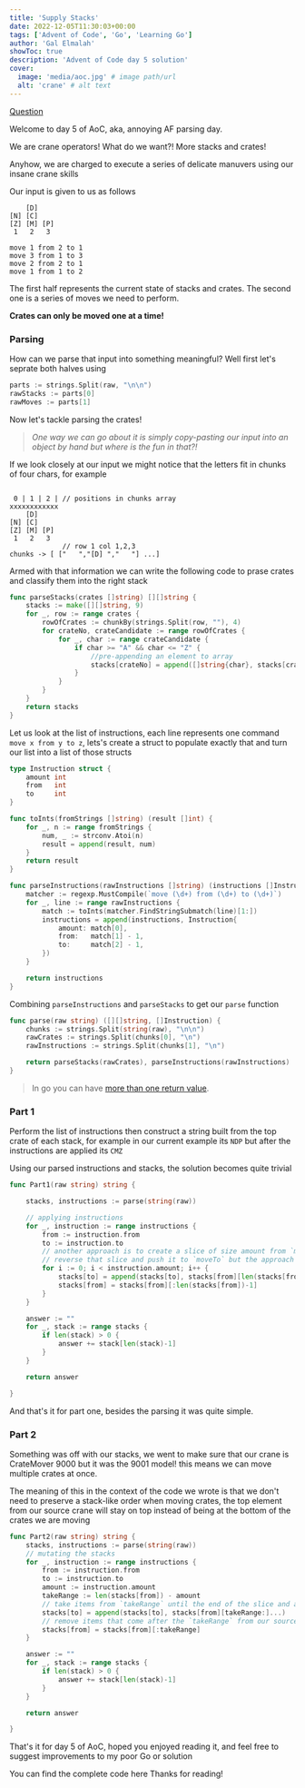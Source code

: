 ```yaml
---
title: 'Supply Stacks'
date: 2022-12-05T11:30:03+00:00
tags: ['Advent of Code', 'Go', 'Learning Go']
author: 'Gal Elmalah'
showToc: true
description: 'Advent of Code day 5 solution'
cover:
  image: 'media/aoc.jpg' # image path/url
  alt: 'crane' # alt text
---
```


[Question](https://adventofcode.com/2022/day/5)

Welcome to day 5 of AoC, aka, annoying AF parsing day.

We are crane operators!
What do we want?! More stacks and crates!

Anyhow, we are charged to execute a series of delicate manuvers using our insane crane skills

Our input is given to us as follows

```
    [D]
[N] [C]
[Z] [M] [P]
 1   2   3

move 1 from 2 to 1
move 3 from 1 to 3
move 2 from 2 to 1
move 1 from 1 to 2
```

The first half represents the current state of stacks and crates.
The second one is a series of moves we need to perform.

**Crates can only be moved one at a time!**

### Parsing

How can we parse that input into something meaningful?
Well first let's seprate both halves using

```go
parts := strings.Split(raw, "\n\n")
rawStacks := parts[0]
rawMoves := parts[1]
```

Now let's tackle parsing the crates!

> _One way we can go about it is simply copy-pasting our input into an object by hand but where is the fun in that?!_

If we look closely at our input we might notice that the letters fit in chunks of four chars, for example

```

 0 | 1 | 2 | // positions in chunks array
xxxxxxxxxxxx
    [D]
[N] [C]
[Z] [M] [P]
 1   2   3
             // row 1 col 1,2,3
chunks -> [ ["   ","[D] ","   "] ...]
```

Armed with that information we can write the following code to prase crates and classify them into the right stack

```go
func parseStacks(crates []string) [][]string {
	stacks := make([][]string, 9)
	for _, row := range crates {
		rowOfCrates := chunkBy(strings.Split(row, ""), 4)
		for crateNo, crateCandidate := range rowOfCrates {
			for _, char := range crateCandidate {
				if char >= "A" && char <= "Z" {
					//pre-appending an element to array
					stacks[crateNo] = append([]string{char}, stacks[crateNo]...)
				}
			}
		}
	}
	return stacks
}

```

Let us look at the list of instructions, each line represents one command `move x from y to z`, lets's create a struct to populate exactly that and turn our list into a list of those structs

```go
type Instruction struct {
	amount int
	from   int
	to     int
}

func toInts(fromStrings []string) (result []int) {
	for _, n := range fromStrings {
		num, _ := strconv.Atoi(n)
		result = append(result, num)
	}
	return result
}

func parseInstructions(rawInstructions []string) (instructions []Instruction) {
	matcher := regexp.MustCompile(`move (\d+) from (\d+) to (\d+)`)
	for _, line := range rawInstructions {
		match := toInts(matcher.FindStringSubmatch(line)[1:])
		instructions = append(instructions, Instruction{
			amount: match[0],
			from:   match[1] - 1,
			to:     match[2] - 1,
		})
	}

	return instructions
}

```

Combining `parseInstructions` and `parseStacks` to get our `parse` function

```go
func parse(raw string) ([][]string, []Instruction) {
	chunks := strings.Split(string(raw), "\n\n")
	rawCrates := strings.Split(chunks[0], "\n")
	rawInstructions := strings.Split(chunks[1], "\n")

	return parseStacks(rawCrates), parseInstructions(rawInstructions)
}
```

> In go you can have [more than one return value](https://gobyexample.com/multiple-return-values).

### Part 1

Perform the list of instructions then construct a string built from the top crate of each stack, for example in our current example its `NDP` but after the instructions are applied its `CMZ`

Using our parsed instructions and stacks, the solution becomes quite trivial

```go
func Part1(raw string) string {

	stacks, instructions := parse(string(raw))

	// applying instructions
	for _, instruction := range instructions {
		from := instruction.from
		to := instruction.to
		// another approach is to create a slice of size amount from `moveFrom`
		// reverse that slice and push it to `moveTo` but the approach here is much simpler to reason about
		for i := 0; i < instruction.amount; i++ {
			stacks[to] = append(stacks[to], stacks[from][len(stacks[from])-1])
			stacks[from] = stacks[from][:len(stacks[from])-1]
		}
	}

	answer := ""
	for _, stack := range stacks {
		if len(stack) > 0 {
			answer += stack[len(stack)-1]
		}
	}

	return answer

}
```

And that's it for part one, besides the parsing it was quite simple.

### Part 2

Something was off with our stacks, we went to make sure that our crane is CrateMover 9000 but it was the 9001 model! this means we can move multiple crates at once.

The meaning of this in the context of the code we wrote is that we don't need to preserve a stack-like order when moving crates, the top element from our source crane will stay on top instead of being at the bottom of the crates we are moving

```go
func Part2(raw string) string {
	stacks, instructions := parse(string(raw))
	// mutating the stacks
	for _, instruction := range instructions {
		from := instruction.from
		to := instruction.to
		amount := instruction.amount
		takeRange := len(stacks[from]) - amount
		// take items from `takeRange` until the end of the slice and append them to the target stack
		stacks[to] = append(stacks[to], stacks[from][takeRange:]...)
		// remove items that come after the `takeRange` from our source crate
		stacks[from] = stacks[from][:takeRange]
	}

	answer := ""
	for _, stack := range stacks {
		if len(stack) > 0 {
			answer += stack[len(stack)-1]
		}
	}

	return answer

}
```

That's it for day 5 of AoC, hoped you enjoyed reading it, and feel free to suggest improvements to my poor Go or solution

You can find the complete code here
Thanks for reading!
